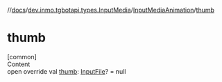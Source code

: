 //[docs](../../../index.md)/[dev.inmo.tgbotapi.types.InputMedia](../index.md)/[InputMediaAnimation](index.md)/[thumb](thumb.md)



# thumb  
[common]  
Content  
open override val [thumb](thumb.md): [InputFile](../../dev.inmo.tgbotapi.requests.abstracts/-input-file/index.md)? = null  



